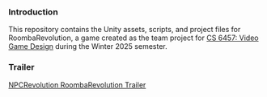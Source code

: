 ### Introduction

This repository contains the Unity assets, scripts, and project files for RoombaRevolution, a game created as the team project for [CS 6457: Video Game Design](https://omscs.gatech.edu/cs-6457-video-game-design) during the Winter 2025 semester.

### Trailer
[NPCRevolution RoombaRevolution Trailer](https://youtu.be/wpi8_0TKyFk)